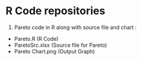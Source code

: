 # R Code repositories 

1) Pareto code in R along with source file and chart :
- Pareto.R (R Code)
- ParetoSrc.xlsx (Source file for Pareto)
- Pareto Chart.png (Output Graph)
